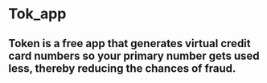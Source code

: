 # Tok_app

## Token is a free app that generates virtual credit card numbers so your primary number gets used less, thereby reducing the chances of fraud.